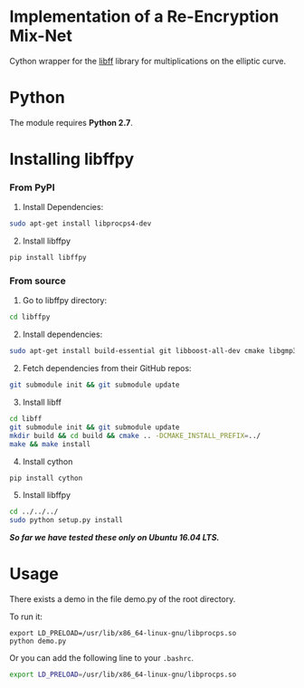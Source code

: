 Implementation of a Re-Encryption Mix-Net
======================================================

Cython wrapper for the 
[libff](https://github.com/scipr-lab/libff) library
for multiplications on the elliptic curve.

Python
======

The module requires **Python 2.7**.

Installing libffpy
==================

### From PyPI

1. Install Dependencies:

```bash
sudo apt-get install libprocps4-dev
```

2. Install libffpy

```bash
pip install libffpy
```

### From source

1. Go to libffpy directory:

```bash
cd libffpy
```

2. Install dependencies:

```bash
sudo apt-get install build-essential git libboost-all-dev cmake libgmp3-dev libssl-dev libprocps4-dev pkg-config
```

2. Fetch dependencies from their GitHub repos:

```bash
git submodule init && git submodule update
```

3. Install libff

```bash
cd libff
git submodule init && git submodule update
mkdir build && cd build && cmake .. -DCMAKE_INSTALL_PREFIX=../
make && make install
```

4. Install cython

```bash
pip install cython
```

5. Install libffpy

```bash
cd ../../../
sudo python setup.py install
```

***So far we have tested these only on Ubuntu 16.04 LTS.***

Usage
=====

There exists a demo in the file demo.py of the root directory.

To run it:

```
export LD_PRELOAD=/usr/lib/x86_64-linux-gnu/libprocps.so
python demo.py
```

Or you can add the following line to your `.bashrc`.

```bash
export LD_PRELOAD=/usr/lib/x86_64-linux-gnu/libprocps.so
```
